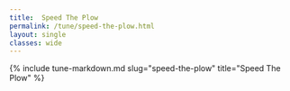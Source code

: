 ```yaml
---
title:  Speed The Plow
permalink: /tune/speed-the-plow.html
layout: single
classes: wide
---
```

{% include tune-markdown.md slug="speed-the-plow" title="Speed The Plow" %}
